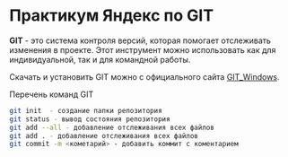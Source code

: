 # Практикум Яндекс по GIT


**GIT** - это система контроля версий, которая помогает отслеживать изменения в проекте. Этот инструмент можно использовать как для индивидуальной, так и для командной работы.

Скачать и установить GIT можно с официального сайта [GIT_Windows](https://git-scm.com/download/win).  

Перечень команд GIT  



```bash 
git init  - создание папки репозитория  
git status - вывод состояния репозитория  
git add --all - добавление отслеживания всех файлов  
git add . - добавление отслеживания всех файлов  
git commit -m <кометарий> - добавить коммит с коментарием  

```

